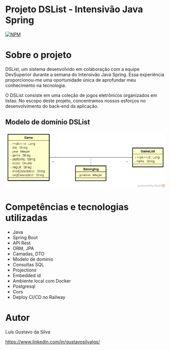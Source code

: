 # Projeto DSList - Intensivão Java Spring

[![NPM](https://img.shields.io/npm/l/react)](https://github.com/GustavoSilvalgs/dslist/blob/main/LICENSE) 

# Sobre o projeto

DSList, um sistema desenvolvido em colaboração com a equipe DevSuperior durante a semana do Intensivão Java Spring. 
Essa experiência proporcionou-me uma oportunidade única de aprofundar meu conhecimento na tecnologia.

O DSList consiste em uma coleção de jogos eletrônicos organizados em listas. 
No escopo deste projeto, concentramos nossos esforços no desenvolvimento do back-end da aplicação.

## Modelo de domínio DSList

![Modelo de domínio DSList](https://raw.githubusercontent.com/devsuperior/java-spring-dslist/main/resources/dslist-model.png)

# Competências e tecnologias utilizadas
- Java
- Spring Boot
- API Rest
- ORM, JPA
- Camadas, DTO
- Modelo de domínio
- Consultas SQL
- Projections
- Embedded id
- Ambiente local com Docker
- Postgresql
- Cors
- Deploy CI/CD no Railway

# Autor

Luís Gustavo da Silva 

https://www.linkedin.com/in/gustavosilvalgs/
